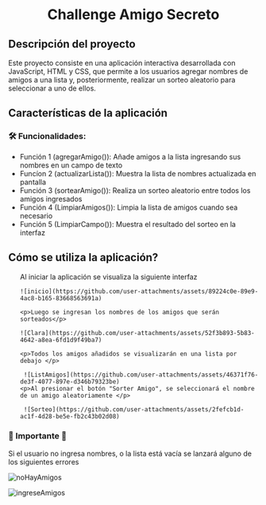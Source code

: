 <h1 align="center"> Challenge Amigo Secreto </h1>

<h2>Descripción del proyecto </h2>
<p>Este proyecto consiste en una aplicación interactiva desarrollada con JavaScript, HTML y CSS, que permite a los usuarios agregar nombres de amigos a una lista y, posteriormente, realizar un sorteo aleatorio para seleccionar a uno de ellos.</p>

<h2>Características de la aplicación </h2>
<h3>🛠 Funcionalidades: </h3>
<ul>
    <li>Función 1 (agregarAmigo()): Añade amigos a la lista ingresando sus nombres en un campo de texto </li>
    <li>Funcíon 2 (actualizarLista()): Muestra la lista de nombres actualizada en pantalla </li>
    <li>Función 3 (sortearAmigo()): Realiza un sorteo aleatorio entre todos los amigos ingresados </li>
    <li>Función 4 (LimpiarAmigos()): Limpia la lista de amigos cuando sea necesario </li>
    <li>Función 5 (LimpiarCampo()): Muestra el resultado del sorteo en la interfaz </li>
</ul>

<h2>Cómo se utiliza la aplicación? </h2>
<ul>
    <p>Al iniciar la aplicación se visualiza la siguiente interfaz </p>
    
    ![inicio](https://github.com/user-attachments/assets/89224c0e-89e9-4ac8-b165-83668563691a)
    
    <p>Luego se ingresan los nombres de los amigos que serán sorteados</p>
    
    ![Clara](https://github.com/user-attachments/assets/52f3b893-5b83-4642-a8ea-6fd1d9f49ba7)
    
    <p>Todos los amigos añadidos se visualizarán en una lista por debajo </p>
     
     ![ListAmigos](https://github.com/user-attachments/assets/46371f76-de3f-4077-897e-d346b79323be)
    <p>Al presionar el botón "Sorter Amigo", se seleccionará el nombre de un amigo aleatoriamente </p>
     
     ![Sorteo](https://github.com/user-attachments/assets/2fefcb1d-ac1f-4d28-be5e-fb2c43b02d08)

</ul>

<h3> 🔔 Importante 🔔</h3>
<p> Si el usuario no ingresa nombres, o la lista está vacía se lanzará alguno de los siguientes errores</p>

![noHayAmigos](https://github.com/user-attachments/assets/4d233bcc-e66b-4fac-a4f3-2cb0e8e2289e)

![ingreseAmigos](https://github.com/user-attachments/assets/cd6e9687-00dd-4bdc-aa4b-14e358546307)


